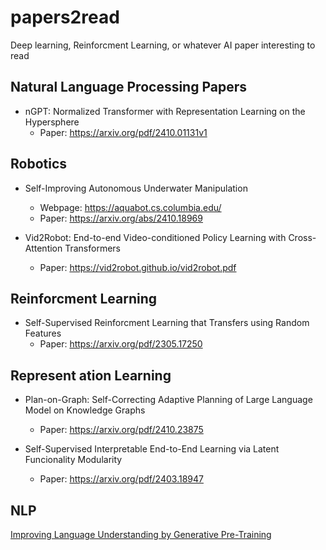 # papers2read
Deep learning, Reinforcment Learning, or whatever AI paper interesting to read

## Natural Language Processing Papers
- nGPT: Normalized Transformer with Representation Learning on the Hypersphere
    - Paper: https://arxiv.org/pdf/2410.01131v1


## Robotics
- Self-Improving Autonomous Underwater Manipulation
    - Webpage: https://aquabot.cs.columbia.edu/
    - Paper: https://arxiv.org/abs/2410.18969

- Vid2Robot: End-to-end Video-conditioned Policy Learning with Cross-Attention Transformers  
    - Paper: https://vid2robot.github.io/vid2robot.pdf   

## Reinforcment Learning

- Self-Supervised Reinforcment Learning that Transfers using Random Features
    - Paper: https://arxiv.org/pdf/2305.17250

## Represent ation Learning

- Plan-on-Graph: Self-Correcting Adaptive Planning of Large Language Model on Knowledge Graphs
    - Paper: https://arxiv.org/pdf/2410.23875

- Self-Supervised Interpretable End-to-End Learning via Latent Funcionality Modularity
    - Paper: https://arxiv.org/pdf/2403.18947 


## NLP

[Improving Language Understanding by Generative Pre-Training](https://cdn.openai.com/research-covers/language-unsupervised/language_understanding_paper.pdf)
